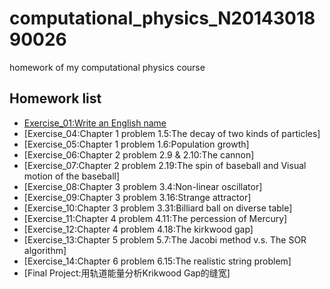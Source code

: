 # computational_physics_N2014301890026
homework of my computational physics course

## Homework list

* [Exercise_01:Write an English name](https://www.zybuluo.com/mdeditor#503126)
* [Exercise_04:Chapter 1 problem 1.5:The decay of two kinds of particles]
* [Exercise_05:Chapter 1 problem 1.6:Population growth]
* [Exercise_06:Chapter 2 problem 2.9 & 2.10:The cannon]
* [Exercise_07:Chapter 2 problem 2.19:The spin of baseball and Visual motion of the baseball]
* [Exercise_08:Chapter 3 problem 3.4:Non-linear oscillator]
* [Exercise_09:Chapter 3 problem 3.16:Strange attractor]
* [Exercise_10:Chapter 3 problem 3.31:Billiard ball on diverse table]
* [Exercise_11:Chapter 4 problem 4.11:The percession of Mercury]
* [Exercise_12:Chapter 4 problem 4.18:The kirkwood gap]
* [Exercise_13:Chapter 5 problem 5.7:The Jacobi method v.s. The SOR algorithm]
* [Exercise_14:Chapter 6 problem 6.15:The realistic string problem]
* [Final Project:用轨道能量分析Krikwood Gap的缝宽]

